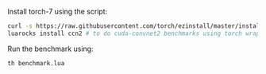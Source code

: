 Install torch-7 using the script:
```bash
curl -s https://raw.githubusercontent.com/torch/ezinstall/master/install-all | bash
luarocks install ccn2 # to do cuda-convnet2 benchmarks using torch wrappers
```

Run the benchmark using:
```bash
th benchmark.lua
```
